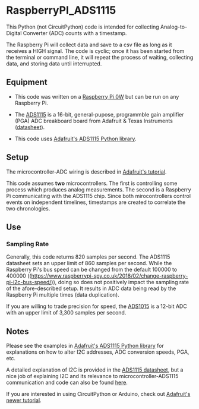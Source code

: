 # RaspberryPI_ADS1115

This Python (not CircuitPython) code is intended for collecting Analog-to-Digital Converter (ADC) counts with a timestamp. 

The Raspberry Pi will collect data and save to a csv file as long as it receives a HIGH signal. The code is cyclic; once it has been started from the terminal or command line, it will repeat the process of waiting, collecting data, and storing data until interrupted. 

## Equipment 

- This code was written on a [Raspberry Pi 0W](https://www.raspberrypi.org/products/raspberry-pi-zero-w/) but can be run on any Raspberry Pi. 


- The [ADS1115](https://www.adafruit.com/product/1085) is a 16-bit, general-pupose, programmble gain amplifier (PGA) ADC breakboard board from Adafruit & Texas Instruments ([datasheet](https://cdn-shop.adafruit.com/datasheets/ads1115.pdf)).


- This code uses [Adafruit's ADS1115 Python library](https://github.com/adafruit/Adafruit_Python_ADS1x15). 

## Setup
The microcontroller-ADC wiring is described in [Adafruit's tutorial](https://learn.adafruit.com/raspberry-pi-analog-to-digital-converters/ads1015-slash-ads1115). 

This code assumes __two__ microcontrollers. The first is controlling some process which produces analog measurements. The second is a Raspberry Pi communicating with the ADS1115 chip. Since both mirocontrollers control events on independent timelines, timestamps are created to correlate the two chronologies. 

## Use
### Sampling Rate  
Generally, this code returns 820 samples per second. The ADS1115 datasheet sets an upper limit of 860 samples per second. While the Raspberry Pi's bus speed can be changed from the default 100000 to 400000 ((https://www.raspberrypi-spy.co.uk/2018/02/change-raspberry-pi-i2c-bus-speed/)), doing so does not positively impact the sampling rate of the afore-described setup. It results in ADC data being read by the Raspberry Pi multiple times (data duplication). 

If you are willing to trade precision for speed, the [ADS1015](https://www.adafruit.com/product/1083) is a 12-bit ADC with an upper limit of 3,300 samples per second.

## Notes  
Please see the examples in [Adafruit's ADS1115 Python library](https://github.com/adafruit/Adafruit_Python_ADS1x15) for explanations on how to alter I2C addresses, ADC conversion speeds, PGA, etc.

A detailed explanation of I2C is provided in the [ADS1115 datasheet](https://cdn-shop.adafruit.com/datasheets/ads1115.pdf), but a nice job of explaining I2C and its relevance to microcontroller-ADS1115 communication and code can also be found [here](http://openlabtools.eng.cam.ac.uk/Resources/Datalog/RPi_ADS1115/).

If you are interested in using CircuitPython or Arduino, check out [Adafruit's newer tutorial](https://learn.adafruit.com/adafruit-4-channel-adc-breakouts/).
